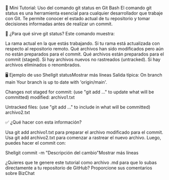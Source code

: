 📘 Mini Tutorial: Uso del comando git status en Git Bash
El comando git status es una herramienta esencial para cualquier desarrollador que trabaje con Git. Te permite conocer el estado actual de tu repositorio y tomar decisiones informadas antes de realizar un commit.

🧠 ¿Para qué sirve git status?
Este comando muestra:

La rama actual en la que estás trabajando.
Si tu rama está actualizada con respecto al repositorio remoto.
Qué archivos han sido modificados pero aún no están preparados para el commit.
Qué archivos están preparados para el commit (staged).
Si hay archivos nuevos no rastreados (untracked).
Si hay archivos eliminados o renombrados.


🖥️ Ejemplo de uso
Shellgit statusMostrar más líneas
Salida típica:
On branch main
Your branch is up to date with 'origin/main'.

Changes not staged for commit:
  (use "git add <file>..." to update what will be committed)
    modified:   archivo1.txt

Untracked files:
  (use "git add <file>..." to include in what will be committed)
    archivo2.txt


✅ ¿Qué hacer con esta información?

Usa git add archivo1.txt para preparar el archivo modificado para el commit.
Usa git add archivo2.txt para comenzar a rastrear el nuevo archivo.
Luego, puedes hacer el commit con:

Shellgit commit -m "Descripción del cambio"Mostrar más líneas

¿Quieres que te genere este tutorial como archivo .md para que lo subas directamente a tu repositorio de GitHub?
Proporcione sus comentarios sobre BizChat
